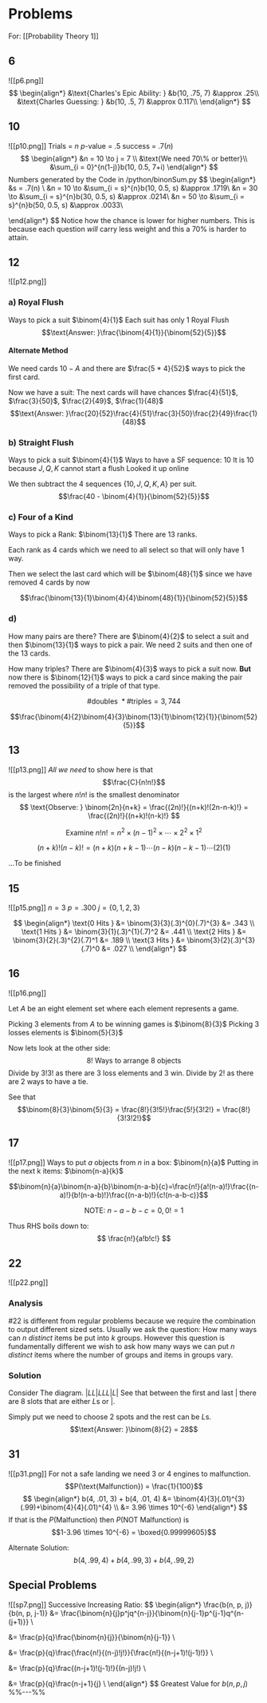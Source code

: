 # Problems 
For: [[Probability Theory 1]]
## 6
![[p6.png]]
$$
\begin{align*}
	&\text{Charles's Epic Ability: } &b(10, .75, 7) &\approx .25\\
	&\text{Charles Guessing: } &b(10, .5, 7) &\approx 0.117\\
\end{align*}
$$
## 10
![[p10.png]]
Trials = $n$
$p$-value = $.5$
success = .7($n$)
$$
\begin{align*}
	&n = 10 \to j = 7 \\
	&\text{We need 70\% or better}\\
	&\sum_{i = 0}^{n(1-j)}b(10, 0.5, 7+i)
\end{align*}
$$
Numbers generated by the Code in $/\text{python}/\text{binonSum.py}$
$$
\begin{align*}
&s = .7(n) \\
&n = 10 \to &\sum_{i = s}^{n}b(10, 0.5, s) &\approx .1719\\
&n = 30 \to &\sum_{i = s}^{n}b(30, 0.5, s) &\approx .0214\\
&n = 50 \to &\sum_{i = s}^{n}b(50, 0.5, s) &\approx .0033\\

\end{align*}
$$
Notice how the chance is lower for higher numbers. This is because each question *will* carry less weight and this a 70\% is harder to attain. 

## 12
![[p12.png]]
### a) Royal Flush
Ways to pick a suit $\binom{4}{1}$
Each suit has only 1 Royal Flush
$$\text{Answer: }\frac{\binom{4}{1}}{\binom{52}{5}}$$
#### Alternate Method
We need cards $10-A$ and there are $\frac{5 * 4}{52}$ ways to pick the first card.

Now we have a suit:
The next cards will have chances $\frac{4}{51}$, $\frac{3}{50}$, $\frac{2}{49}$, $\frac{1}{48}$
$$\text{Answer: }\frac{20}{52}\frac{4}{51}\frac{3}{50}\frac{2}{49}\frac{1}{48}$$
### b) Straight Flush
Ways to pick a suit $\binom{4}{1}$
Ways to have a SF sequence: $10$
It is $10$ because $J, Q, K$ cannot start a flush
Looked it up online

We then subtract the 4 sequences $\{10, J, Q, K, A\}$ per suit.
$$\frac{40 - \binom{4}{1}}{\binom{52}{5}}$$

### c) Four of a Kind
Ways to pick a Rank: $\binom{13}{1}$
There are 13 ranks.

Each rank as 4 cards which we need to all select so that will only have 1 way.

Then we select the last card which will be $\binom{48}{1}$ since we have removed 4 cards by now

$$\frac{\binom{13}{1}\binom{4}{4}\binom{48}{1}}{\binom{52}{5}}$$

### d) 
How many pairs are there?
There are $\binom{4}{2}$ to select a suit and then $\binom{13}{1}$ ways to pick a pair. We need 2 suits and then one of the 13 cards.

How many triples?
There are $\binom{4}{3}$ ways to pick a suit now. **But** now there is $\binom{12}{1}$ ways to pick a card since making the pair removed the possibility of a triple of that type.

$$\text{\# doubles } *\text{\# triples} = 3,744$$

$$\frac{\binom{4}{2}\binom{4}{3}\binom{13}{1}\binom{12}{1}}{\binom{52}{5}}$$

## 13
![[p13.png]]
*All we need* to show here is that 
$$\frac{C}{n!n!}$$
is the largest where $n!n!$ is the smallest denominator 
$$
\text{Observe: }
\binom{2n}{n+k} = \frac{(2n)!}{(n+k)!(2n-n-k)!} = \frac{(2n)!}{(n+k)!(n-k)!} 
$$

$$
\text{Examine }
n!n! = n^2\times(n-1)^2\times \cdots \times 2^2 \times 1^2
$$

$$(n+k)!(n-k)! = (n+k)(n+k-1)\cdots(n-k)(n-k-1)\cdots(2)(1)$$

...To be finished
## 15
![[p15.png]]
$n = 3$
$p = .300$
$j = \{0, 1, 2, 3\}$

$$
\begin{align*}
	\text{0 Hits } &= \binom{3}{3}(.3)^{0}(.7)^{3} &= .343 \\
	\text{1 Hits } &= \binom{3}{1}(.3)^{1}(.7)^2 &= .441 \\
	\text{2 Hits } &= \binom{3}{2}(.3)^{2}(.7)^1 &= .189 \\
	\text{3 Hits } &= \binom{3}{2}(.3)^{3}(.7)^0 &= .027 \\
\end{align*}
$$

## 16
![[p16.png]]

Let $A$ be an eight element set where each element represents a game. 

Picking $3$ elements from $A$ to be winning games is $\binom{8}{3}$
Picking $3$ losses elements is $\binom{5}{3}$

Now lets look at the other side:
$$8! \text{ Ways to arrange 8 objects}$$
Divide by $3!3!$ as there are 3 loss elements and 3 win.
Divide by $2!$ as there are 2 ways to have a tie.

See that
$$\binom{8}{3}\binom{5}{3} = \frac{8!}{3!5!}\frac{5!}{3!2!} = \frac{8!}{3!3!2!}$$

## 17 
![[p17.png]]
Ways to put $a$ objects from $n$ in a box: $\binom{n}{a}$
Putting in the next k items: $\binom{n-a}{k}$

$$\binom{n}{a}\binom{n-a}{b}\binom{n-a-b}{c}=\frac{n!}{a!(n-a)!}\frac{(n-a)!}{b!(n-a-b)!}\frac{(n-a-b)!}{c!(n-a-b-c)}$$

$$\text{NOTE: }n-a-b-c = 0, 0! = 1$$

Thus RHS boils down to:
$$
\frac{n!}{a!b!c!}
$$
## 22
![[p22.png]]
### Analysis
$\#22$ is different from regular problems because we require the combination to output different sized sets. Usually we ask the question: How many ways can $n$ *distinct* items be put into $k$ groups. However this question is fundamentally different we wish to ask how many ways we can put $n$ *distinct* items where the number of groups and items in groups vary. 
### Solution
Consider The diagram.
$|LL|LLL|L|$
See that between the first and last $|$ there are 8 slots that are either $L$s or $|$.

Simply put we need to choose 2 spots and the rest can be $L$s. 
$$\text{Answer: }\binom{8}{2} = 28$$

## 31
![[p31.png]]
For not a safe landing we need $3$ or $4$ engines to malfunction.
$$P(\text{Malfunction}) = \frac{1}{100}$$
$$
\begin{align*}
	b(4, .01, 3) + b(4, .01, 4) &= \binom{4}{3}(.01)^{3}(.99)+\binom{4}{4}(.01)^{4} \\
	&= 3.96 \times 10^{-6}
\end{align*}
$$
If that is the $P(\text{Malfunction})$ then $P(\text{NOT Malfunction})$ is
$$1-3.96 \times 10^{-6} = \boxed{0.99999605}$$

Alternate Solution:
$$b(4,.99, 4)+b(4,.99, 3)+b(4,.99, 2)$$

## Special Problems
![[sp7.png]]
Successive Increasing Ratio:
$$
\begin{align*}
\frac{b(n, p, j)}{b(n, p, j-1)} &= \frac{\binom{n}{j}p^jq^{n-j}}{\binom{n}{j-1}p^{j-1}q^{n-(j+1)}} \\

&= \frac{p}{q}\frac{\binom{n}{j}}{\binom{n}{j-1}} \\

&= \frac{p}{q}\frac{\frac{n!}{(n-j)!j!}}{\frac{n!}{(n-j+1)!(j-1)!}} \\

&= \frac{p}{q}\frac{(n-j+1)!(j-1)!}{(n-j)!j!} \\

&= \frac{p}{q}\frac{n-j+1}{j} \\
\end{align*}
$$
Greatest Value for $b(n, p, j)$
%%---%%